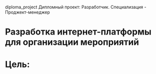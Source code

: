 diploma_project
Дипломный проект: Разработчик. Специализация - Проджект-менеджер
# **Разработка интернет-платформы для организации мероприятий**
# **Цель:**
